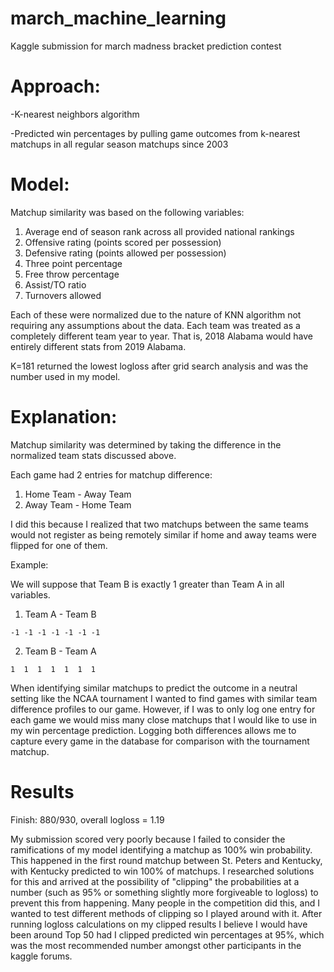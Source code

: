 # march_machine_learning
Kaggle submission for march madness bracket prediction contest

# Approach:
-K-nearest neighbors algorithm

-Predicted win percentages by pulling game outcomes from k-nearest matchups in all regular season matchups since 2003

# Model:
Matchup similarity was based on the following variables:

  1. Average end of season rank across all provided national rankings
  2. Offensive rating (points scored per possession)
  3. Defensive rating (points allowed per possession)
  4. Three point percentage
  5. Free throw percentage
  6. Assist/TO ratio
  7. Turnovers allowed
  
Each of these were normalized due to the nature of KNN algorithm not requiring any assumptions about the data.
Each team was treated as a completely different team year to year. That is, 2018 Alabama would have entirely different stats from 2019 Alabama.

K=181 returned the lowest logloss after grid search analysis and was the number used in my model.

# Explanation:
Matchup similarity was determined by taking the difference in the normalized team stats discussed above.

Each game had 2 entries for matchup difference:

  1. Home Team - Away Team
  2. Away Team - Home Team
  
I did this because I realized that two matchups between the same teams would not register as being remotely similar if home and away teams were flipped for one of them. 

Example: 

We will suppose that Team B is exactly 1 greater than Team A in all variables.

  1. Team A - Team B
  
    -1 -1 -1 -1 -1 -1 -1
    
  2. Team B - Team A
  
    1  1  1  1  1  1  1
     
When identifying similar matchups to predict the outcome in a neutral setting like the NCAA tournament I wanted to find games with similar team difference profiles to our game. However, if I was to only log one entry for each game we would miss many close matchups that I would like to use in my win percentage prediction. Logging both differences allows me to capture every game in the database for comparison with the tournament matchup.

# Results
Finish: 880/930, overall logloss = 1.19

My submission scored very poorly because I failed to consider the ramifications of my model identifying a matchup as 100% win probability. 
This happened in the first round matchup between St. Peters and Kentucky, with Kentucky predicted to win 100% of matchups. 
I researched solutions for this and arrived at the possibility of "clipping" the probabilities at a number (such as 95% or something slightly more forgiveable to logloss) to prevent this from happening. 
Many people in the competition did this, and I wanted to test different methods of clipping so I played around with it. 
After running logloss calculations on my clipped results I believe I would have been around Top 50 had I clipped predicted win percentages at 95%, which was the most recommended number amongst other  participants in the kaggle forums.

